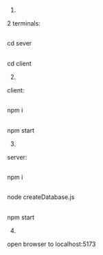 1)
2 terminals:
##
cd sever
##
cd client

2)
client:
##
npm i
##
npm start

3)
server:
##
npm i
##
node createDatabase.js
##
npm start

4)
open browser to localhost:5173
